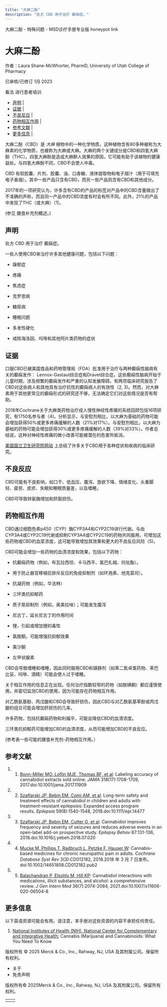 ```yaml
---
title: "大麻二酚"
description: "处方 CBD 用于治疗 癫痫症。"
---
```


﻿大麻二酚 \- 特殊问题 \- MSD诊疗手册专业版 honeypot link

# 大麻二酚

作者：Laura Shane-McWhorter, PharmD, University of Utah College of Pharmacy

已审核/已修订 1月 2023

看法 进行患者培训

- [声明](#声明_v75590811_zh) \|
- [证据](#证据_v75590833_zh) \|
- [不良反应](#不良反应_v75590841_zh) \|
- [药物相互作用](#药物相互作用_v75590845_zh) \|
- [参考文献](#参考文献_v75590878_zh) \|
- [更多信息](#更多信息_v75590896_zh) \|

大麻二酚（CBD）是 _大麻_ 植物中的一种化学物质。这种植物含有80多种被称为大麻素的化学物质，也被称为大麻或大麻。大麻的两个关键成分是CBD和四氢大麻酚（THC）。四氢大麻酚是造成大麻醉人效果的原因，它可能有助于该植物的健康益处。与四氢大麻酚不同，CBD不会使人中毒。

CBD 有软胶囊、片剂、胶囊、油、口香糖、液体提取物和电子烟汁（用于可填充电子香烟）。其中一些产品只含有CBD，而另一些产品则含有CBD和其他成分。

2017年的一项研究认为，许多含有CBD的产品的标签对产品中的CBD含量做出了不准确的声称，而且同一产品中的CBD浓度有时会有所不同。此外，21%的产品中发现了THC（或大麻）（1)。

(参见 膳食补充剂概述。)

## 声明

处方 CBD 用于治疗 癫痫症。

一些人使用CBD来治疗许多其他健康问题，包括以下问题：

- 躁郁症

- 疼痛

- 焦虑症

- 克罗恩病

- 糖尿病

- 睡眠问题

- 多发性硬化

- 戒除海洛因、吗啡和其他阿片类药物的症状


## 证据

口服CBD已被美国食品和药物管理局（FDA）批准用于治疗与两种癫痫性脑病有关的癫痫发作： Lennox-Gastaut综合症和Dravet综合症。这些癫痫性脑病开始于儿童时期，涉及频繁的癫痫发作和严重的认知发展障碍。有两项临床研究报告了CBD对这些病人和其他具有治疗抗性的癫痫病人的有效性（2, 3)。然而，对大麻素用于其他更常见的癫痫形式的研究还不够，无法确定它们对这些情况是否有帮助。

2018年Cochrane关于大麻类药物治疗成人慢性神经性疼痛的系统回顾包括16项研究，有1750名参与者（4)。分析显示，与安慰剂相比，以大麻为基础的药物可能会增加获得50%或更多疼痛缓解的人数（21%对17%）。与安慰剂相比，以大麻为基础的药物可能会增加获得30%或更多疼痛缓解的人数（39%对33%）。作者总结说，这种对神经性疼痛的微小改善可能被潜在的危害所抵消。

[美国国立卫生研究院网站](https://www.nccih.nih.gov/health/chamomile) 上总结了许多关于CBD用于各种症状和疾病的临床研究。

## 不良反应

CBD可能有不良影响，如口干、低血压、腹泻、食欲下降、情绪变化、头重脚轻、疲劳、皮疹、失眠和睡眠质量差，以及嗜睡。

CBD可导致转氨酶增加和肝脏损伤。

## 药物相互作用

CBD通过细胞色素p450（CYP）酶CYP3A4和CYP2C19进行代谢。与由CYP3A4或CYP2C19代谢或抑制CYP3A4或CYP2C19的药物共同服用，可增加这些药物或CBD的血浆浓度，这可能导致增加其效果和更大的不良反应风险（5)。

CBD可能会增加一些药物的血清浓度和效果，包括以下药物：

- 抗癫痫药物（例如，布瓦拉西坦、卡马西平、氯巴扎姆、托吡酯）。

- 用于防止器官移植后排斥反应的免疫抑制剂（如环孢素、他克莫司）。

- 抗凝药物（例如，华法林）

- 三环类抗抑郁药

- 质子泵抑制剂（例如，奥美拉唑）；可能发生腹泻

- 尼古丁，延长尼古丁的作用时间

- 锂，引起或增加锂的毒性

- 氯胺酮，可能增强抗抑郁效果

- 美沙酮

- 左甲状腺素


CBD会导致嗜睡和嗜睡，因此同时服用CBD和镇静剂（如苯二氮卓类药物、苯巴比妥、吗啡、酒精）可能会使人过于嗜睡。

关于相互作用的信息正在出现。任何治疗指数较窄的药物（如胺碘酮）都应谨慎使用，并密切监测CBD的使用，因为可能存在药物相互作用。

对乙酰氨基酚、丙戊酸和CBD会导致肝损伤，因此CBD与对乙酰氨基苯酚或丙戊酸的组合可能会增加肝损伤的几率。

许多药物，包括抗癫痫药物和利福平，可能会降低CBD的血清浓度。

三环类抗抑郁药可能增加CBD的血清浓度，从而可能增加CBD的不良反应。

(参考表一些可能的膳食补充剂-药物相互作用。）

## 参考文献

1. 1. [Bonn-Miller MO, Loflin MJE, Thomas BF, et al](https://www.ncbi.nlm.nih.gov/pmc/articles/PMC5818782/): Labeling accuracy of cannabidiol extracts sold online. _JAMA_ 318(17):1708-1709, 2017.doi:10.1001/jama.2017.11909

2. 2. [Szaflarski JP, Bebin EM, Comi AM, et al](https://www.ncbi.nlm.nih.gov/pmc/articles/PMC6175436/): Long-term safety and treatment effects of cannabidiol in children and adults with treatment-resistant epilepsies: Expanded access program results. _Epilepsia_ 59(8):1540-1548, 2018.doi:10.1111/epi.14477

3. 3. [Szaflarski JP, Bebin EM, Cutter G, et al](https://pubmed.ncbi.nlm.nih.gov/30100226/): Cannabidiol improves frequency and severity of seizures and reduces adverse events in an open-label add-on prospective study. _Epilepsy Behav_ 87:131-136, 2018.doi:10.1016/j.yebeh.2018.07.020

4. 4. [Mucke M, Phillips T, Radbruch L, Petzke F, Hauser W](https://www.ncbi.nlm.nih.gov/pmc/articles/PMC6494210/): Cannabis-based medicines for chronic neuropathic pain in adults. _Cochrane Database Syst Rev_ 3(3):CD012182, 2018.2018 年 3 月 7 日发布。doi:10.1002/14651858.CD012182.pub2

5. 5. [Balachandran P, Elsohly M, Hill KP](https://www.ncbi.nlm.nih.gov/pmc/articles/PMC8298645/): Cannabidiol interactions with medications, illicit substances, and alcohol: a comprehensive review. _J Gen Intern Med_ 36(7):2074-2084, 2021.doi:10.1007/s11606-020-06504-8


## 更多信息

以下英语资源可能会有用。请注意，本手册对这些资源的内容不承担任何责任。

1. [National Institutes of Health (NIH), National Center for Complementary and Integrative Health:](https://www.nccih.nih.gov/health/cannabis-marijuana-and-cannabinoids-what-you-need-to-know) Cannabis (Marijuana) and Cannabinoids: What You Need To Know




版权所有 © 2025
Merck & Co., Inc., Rahway, NJ, USA 及其附属公司。保留所有权利。

- 关于
- 免责声明

版权所有© 2025Merck & Co., Inc., Rahway, NJ, USA 及其附属公司。保留所有权利。

|     |     |
| --- | --- |
|  |  |